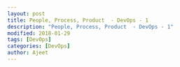 ```yaml
---
layout: post
title: People, Process, Product  - DevOps - 1
description: "People, Process, Product  - DevOps - 1"
modified: 2018-01-29
tags: [DevOps]
categories: [DevOps]
author: Ajeet
---
```

